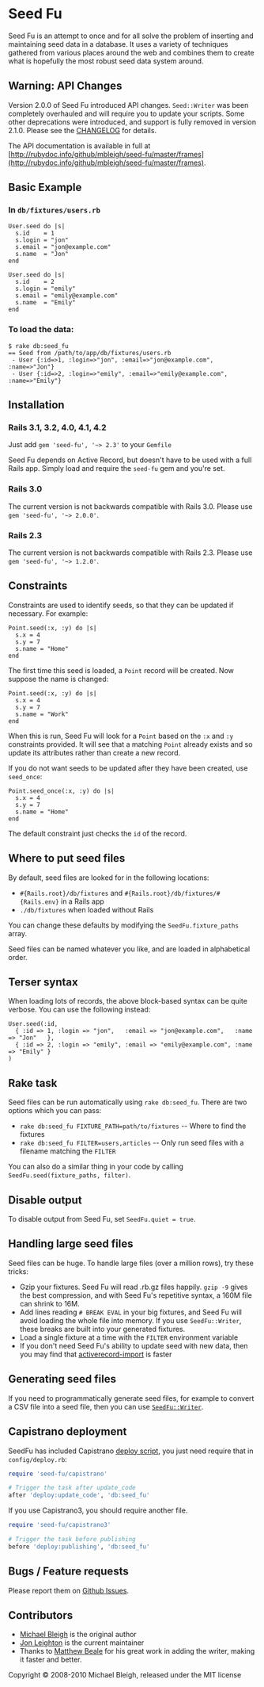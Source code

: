 Seed Fu
=======

Seed Fu is an attempt to once and for all solve the problem of inserting and maintaining seed data in a database. It uses a variety of techniques gathered from various places around the web and combines them to create what is hopefully the most robust seed data system around.

Warning: API Changes
--------------------

Version 2.0.0 of Seed Fu introduced API changes. `Seed::Writer` was been completely overhauled and will require you to update your scripts. Some other deprecations were introduced, and support is fully removed in version 2.1.0. Please see the [CHANGELOG](CHANGELOG.md) for details.

The API documentation is available in full at [http://rubydoc.info/github/mbleigh/seed-fu/master/frames](http://rubydoc.info/github/mbleigh/seed-fu/master/frames).

Basic Example
-------------

### In `db/fixtures/users.rb`

    User.seed do |s|
      s.id    = 1
      s.login = "jon"
      s.email = "jon@example.com"
      s.name  = "Jon"
    end

    User.seed do |s|
      s.id    = 2
      s.login = "emily"
      s.email = "emily@example.com"
      s.name  = "Emily"
    end

### To load the data:

    $ rake db:seed_fu
    == Seed from /path/to/app/db/fixtures/users.rb
     - User {:id=>1, :login=>"jon", :email=>"jon@example.com", :name=>"Jon"}
     - User {:id=>2, :login=>"emily", :email=>"emily@example.com", :name=>"Emily"}

Installation
------------

### Rails 3.1, 3.2, 4.0, 4.1, 4.2

Just add `gem 'seed-fu', '~> 2.3'` to your `Gemfile`

Seed Fu depends on Active Record, but doesn't have to be used with a full Rails app. Simply load and require the `seed-fu` gem and you're set.

### Rails 3.0

The current version is not backwards compatible with Rails 3.0. Please use `gem 'seed-fu', '~> 2.0.0'`.

### Rails 2.3

The current version is not backwards compatible with Rails 2.3. Please use `gem 'seed-fu', '~> 1.2.0'`.

Constraints
-----------

Constraints are used to identify seeds, so that they can be updated if necessary. For example:

    Point.seed(:x, :y) do |s|
      s.x = 4
      s.y = 7
      s.name = "Home"
    end

The first time this seed is loaded, a `Point` record will be created. Now suppose the name is changed:

    Point.seed(:x, :y) do |s|
      s.x = 4
      s.y = 7
      s.name = "Work"
    end

When this is run, Seed Fu will look for a `Point` based on the `:x` and `:y` constraints provided. It will see that a matching `Point` already exists and so update its attributes rather than create a new record.

If you do not want seeds to be updated after they have been created, use `seed_once`:

    Point.seed_once(:x, :y) do |s|
      s.x = 4
      s.y = 7
      s.name = "Home"
    end

The default constraint just checks the `id` of the record.

Where to put seed files
-----------------------

By default, seed files are looked for in the following locations:

* `#{Rails.root}/db/fixtures` and `#{Rails.root}/db/fixtures/#{Rails.env}` in a Rails app
* `./db/fixtures` when loaded without Rails

You can change these defaults by modifying the `SeedFu.fixture_paths` array.

Seed files can be named whatever you like, and are loaded in alphabetical order.

Terser syntax
-------------

When loading lots of records, the above block-based syntax can be quite verbose. You can use the following instead:

    User.seed(:id,
      { :id => 1, :login => "jon",   :email => "jon@example.com",   :name => "Jon"   },
      { :id => 2, :login => "emily", :email => "emily@example.com", :name => "Emily" }
    )

Rake task
---------

Seed files can be run automatically using `rake db:seed_fu`. There are two options which you can pass:

* `rake db:seed_fu FIXTURE_PATH=path/to/fixtures` -- Where to find the fixtures
* `rake db:seed_fu FILTER=users,articles` -- Only run seed files with a filename matching the `FILTER`

You can also do a similar thing in your code by calling `SeedFu.seed(fixture_paths, filter)`.

Disable output
--------------

To disable output from Seed Fu, set `SeedFu.quiet = true`.

Handling large seed files
-------------------------

Seed files can be huge.  To handle large files (over a million rows), try these tricks:

* Gzip your fixtures.  Seed Fu will read .rb.gz files happily.  `gzip -9` gives the   best compression, and with Seed Fu's repetitive syntax, a 160M file can shrink to 16M.
* Add lines reading `# BREAK EVAL` in your big fixtures, and Seed Fu will avoid loading the whole file into memory.  If you use `SeedFu::Writer`, these breaks are built into your generated fixtures.
* Load a single fixture at a time with the `FILTER` environment variable
* If you don't need Seed Fu's ability to update seed with new data, then you may find that [activerecord-import](https://github.com/zdennis/activerecord-import) is faster

Generating seed files
---------------------

If you need to programmatically generate seed files, for example to convert a CSV file into a seed file, then you can use [`SeedFu::Writer`](lib/seed-fu/writer.rb).

Capistrano deployment
---------------------

SeedFu has included Capistrano [deploy script](lib/seed-fu/capistrano.rb), you just need require that
in `config/deploy.rb`:

```ruby
require 'seed-fu/capistrano'

# Trigger the task after update_code
after 'deploy:update_code', 'db:seed_fu'
```

If you use Capistrano3, you should require another file.

```ruby
require 'seed-fu/capistrano3'

# Trigger the task before publishing
before 'deploy:publishing', 'db:seed_fu'
```

Bugs / Feature requests
-----------------------

Please report them on [Github Issues](https://github.com/mbleigh/seed-fu/issues).

Contributors
------------

* [Michael Bleigh](http://www.mbleigh.com/) is the original author
* [Jon Leighton](http://jonathanleighton.com/) is the current maintainer
* Thanks to [Matthew Beale](https://github.com/mixonic) for his great work in adding the writer, making it faster and better.

Copyright © 2008-2010 Michael Bleigh, released under the MIT license
